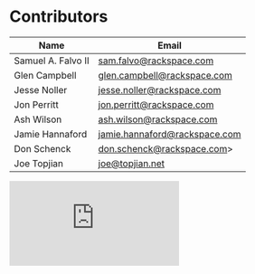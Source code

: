 Contributors
============

| Name | Email |
| ---- | ----- |
| Samuel A. Falvo II | <sam.falvo@rackspace.com>
| Glen Campbell | <glen.campbell@rackspace.com>
| Jesse Noller | <jesse.noller@rackspace.com>
| Jon Perritt | <jon.perritt@rackspace.com>
| Ash Wilson | <ash.wilson@rackspace.com>
| Jamie Hannaford | <jamie.hannaford@rackspace.com>
| Don Schenck | don.schenck@rackspace.com>
| Joe Topjian | <joe@topjian.net>


[![Analytics](https://kubernetes-site.appspot.com/UA-36037335-10/GitHub/Godeps/_workspace/src/github.com/rackspace/gophercloud/CONTRIBUTORS.md?pixel)]()
